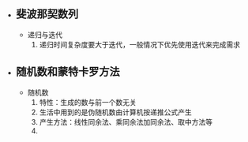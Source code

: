 
- ## 斐波那契数列
	- 递归与迭代
		1. 递归时间复杂度要大于迭代，一般情况下优先使用迭代来完成需求
	
- ## 随机数和蒙特卡罗方法
	- 随机数
		1. 特性：生成的数与前一个数无关
		2. 生活中用到的是伪随机数由计算机按递推公式产生
		3. 产生方法：线性同余法、乘同余法加同余法、取中方法等
		4. 
<!--stackedit_data:
eyJoaXN0b3J5IjpbMjA3MjIyNDQ3NywtMTQ5MTA3ODYzN119
-->